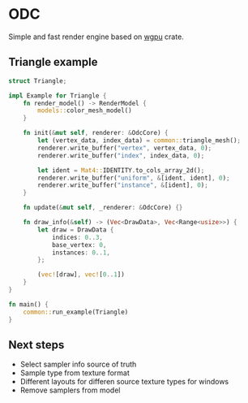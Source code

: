 # ODC

Simple and fast render engine based on [wgpu](https://github.com/gfx-rs/wgpu) crate.

## Triangle example
```rust
struct Triangle;

impl Example for Triangle {
    fn render_model() -> RenderModel {
        models::color_mesh_model()
    }

    fn init(&mut self, renderer: &OdcCore) {
        let (vertex_data, index_data) = common::triangle_mesh();
        renderer.write_buffer("vertex", vertex_data, 0);
        renderer.write_buffer("index", index_data, 0);

        let ident = Mat4::IDENTITY.to_cols_array_2d();
        renderer.write_buffer("uniform", &[ident, ident], 0);
        renderer.write_buffer("instance", &[ident], 0);
    }

    fn update(&mut self, _renderer: &OdcCore) {}

    fn draw_info(&self) -> (Vec<DrawData>, Vec<Range<usize>>) {
        let draw = DrawData {
            indices: 0..3,
            base_vertex: 0,
            instances: 0..1,
        };

        (vec![draw], vec![0..1])
    }
}

fn main() {
    common::run_example(Triangle)
}
```

## Next steps
- Select sampler info source of truth
- Sample type from texture format
- Different layouts for differen source texture types for windows
- Remove samplers from model